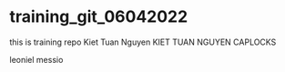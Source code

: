 # training_git_06042022
this is training repo
Kiet Tuan Nguyen
KIET TUAN NGUYEN CAPLOCKS

leoniel messio